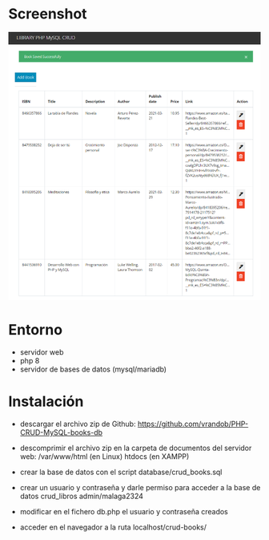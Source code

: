 # Screenshot
![](docs/screenshot.png)

# Entorno
- servidor web
- php 8
- servidor de bases de datos (mysql/mariadb)

# Instalación
- descargar el archivo zip de Github:
    https://github.com/vrandob/PHP-CRUD-MySQL-books-db

- descomprimir el archivo zip en la carpeta de documentos del servidor web:
    /var/www/html (en Linux)
    htdocs (en XAMPP)

- crear la base de datos con el script database/crud_books.sql

- crear un usuario y contraseña y darle permiso para acceder a la base de datos crud_libros
    admin/malaga2324

- modificar en el fichero db.php el usuario y contraseña creados

<?php
session_start();

$conn = mysqli_connect(
  'localhost',
  'admin',
  'malaga2324',
  'php_mysql_crud'
) or die(mysqli_erro($mysqli));

?>
- acceder en el navegador a la ruta
localhost/crud-books/

